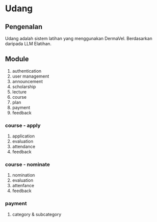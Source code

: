 # Udang

## Pengenalan

Udang adalah sistem latihan yang menggunakan DermaVel.
Berdasarkan daripada LLM Elatihan.


## Module
1. authentication
2. user management
3. announcement
4. scholarship
5. lecture
6. course
7. plan
8. payment
9. feedback

### course - apply
1. application
2. evaluation
3. attendance
4. feedback

### course - nominate
1. nomination
2. evaluation
3. attenfance
4. feedback

### payment
1. category & subcategory